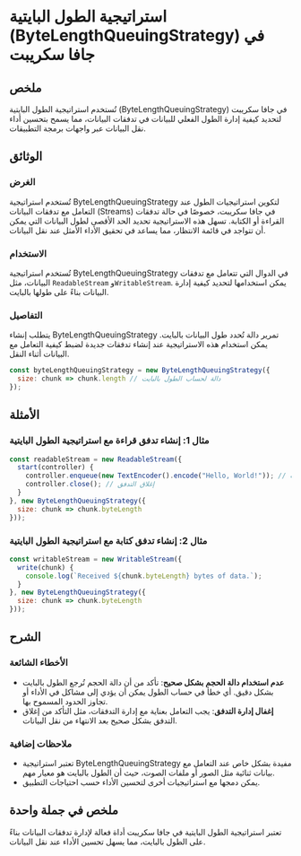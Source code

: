 <!--
Meta Description: # استراتيجية الطول البايتية (ByteLengthQueuingStrategy) في جافا سكريبت ## ملخص تُستخدم استراتيجية الطول البايتية (ByteLengthQueuingStrategy) في جافا س...
Meta Keywords: البيانات, الطول, bytelengthqueuingstrategy, استراتيجية, chunk
-->

# استراتيجية الطول البايتية (ByteLengthQueuingStrategy) في جافا سكريبت

## ملخص
تُستخدم استراتيجية الطول البايتية (ByteLengthQueuingStrategy) في جافا سكريبت لتحديد كيفية إدارة الطول الفعلي للبيانات في تدفقات البيانات، مما يسمح بتحسين أداء نقل البيانات عبر واجهات برمجة التطبيقات.

## الوثائق
### الغرض
تُستخدم استراتيجية ByteLengthQueuingStrategy لتكوين استراتيجيات الطول عند التعامل مع تدفقات البيانات (Streams) في جافا سكريبت، خصوصًا في حالة تدفقات القراءة أو الكتابة. تسهل هذه الاستراتيجية تحديد الحد الأقصى لطول البيانات التي يمكن أن تتواجد في قائمة الانتظار، مما يساعد في تحقيق الأداء الأمثل عند نقل البيانات.

### الاستخدام
تُستخدم استراتيجية ByteLengthQueuingStrategy في الدوال التي تتعامل مع تدفقات البيانات، مثل `ReadableStream` و`WritableStream`. يمكن استخدامها لتحديد كيفية إدارة البيانات بناءً على طولها بالبايت.

### التفاصيل
يتطلب إنشاء ByteLengthQueuingStrategy تمرير دالة تُحدد طول البيانات بالبايت. يمكن استخدام هذه الاستراتيجية عند إنشاء تدفقات جديدة لضبط كيفية التعامل مع البيانات أثناء النقل.

```javascript
const byteLengthQueuingStrategy = new ByteLengthQueuingStrategy({
  size: chunk => chunk.length // دالة لحساب الطول بالبايت
});
```

## الأمثلة
### مثال 1: إنشاء تدفق قراءة مع استراتيجية الطول البايتية
```javascript
const readableStream = new ReadableStream({
  start(controller) {
    controller.enqueue(new TextEncoder().encode("Hello, World!")); // إضافة البيانات
    controller.close(); // إغلاق التدفق
  }
}, new ByteLengthQueuingStrategy({
  size: chunk => chunk.byteLength
}));
```

### مثال 2: إنشاء تدفق كتابة مع استراتيجية الطول البايتية
```javascript
const writableStream = new WritableStream({
  write(chunk) {
    console.log(`Received ${chunk.byteLength} bytes of data.`);
  }
}, new ByteLengthQueuingStrategy({
  size: chunk => chunk.byteLength
}));
```

## الشرح
### الأخطاء الشائعة
- **عدم استخدام دالة الحجم بشكل صحيح**: تأكد من أن دالة الحجم تُرجع الطول بالبايت بشكل دقيق. أي خطأ في حساب الطول يمكن أن يؤدي إلى مشاكل في الأداء أو تجاوز الحدود المسموح بها.
- **إغفال إدارة التدفق**: يجب التعامل بعناية مع إدارة التدفقات، مثل التأكد من إغلاق التدفق بشكل صحيح بعد الانتهاء من نقل البيانات.

### ملاحظات إضافية
- تعتبر استراتيجية ByteLengthQueuingStrategy مفيدة بشكل خاص عند التعامل مع بيانات ثنائية مثل الصور أو ملفات الصوت، حيث أن الطول بالبايت هو معيار مهم.
- يمكن دمجها مع استراتيجيات أخرى لتحسين الأداء حسب احتياجات التطبيق.

## ملخص في جملة واحدة
تعتبر استراتيجية الطول البايتية في جافا سكريبت أداة فعالة لإدارة تدفقات البيانات بناءً على الطول بالبايت، مما يسهل تحسين الأداء عند نقل البيانات.